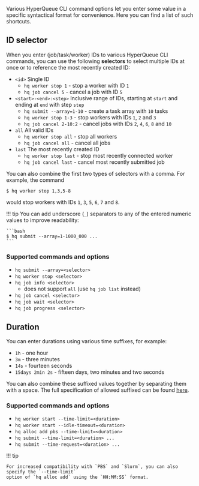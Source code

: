 Various HyperQueue CLI command options let you enter some value in a specific syntactical format for convenience. Here
you can find a list of such shortcuts.

## ID selector
When you enter (job/task/worker) IDs to various HyperQueue CLI commands, you can use the following **selectors** to
select multiple IDs at once or to reference the most recently created ID:

- `<id>` Single ID
    - `hq worker stop 1` - stop a worker with ID `1`
    - `hq job cancel 5` - cancel a job with ID `5`
- `<start>-<end>:<step>` Inclusive range of IDs, starting at `start` and ending at `end` with step `step`
    - `hq submit --array=1-10` - create a task array with `10` tasks
    - `hq worker stop 1-3` - stop workers with IDs `1`, `2` and `3`
    - `hq job cancel 2-10:2` - cancel jobs with IDs `2`, `4`, `6`, `8` and `10`
- `all` All valid IDs
    - `hq worker stop all` - stop all workers
    - `hq job cancel all` - cancel all jobs
- `last` The most recently created ID
    - `hq worker stop last` - stop most recently connected worker 
    - `hq job cancel last` - cancel most recently submitted job

You can also combine the first two types of selectors with a comma. For example, the command

```
$ hq worker stop 1,3,5-8
```

would stop workers with IDs `1`, `3`, `5`, `6`, `7` and `8`.

!!! tip
    You can add underscore (`_`) separators to any of the entered numeric values to improve readability:

    ```bash
    $ hq submit --array=1-1000_000 ...
    ```

### Supported commands and options
- `hq submit --array=<selector>`
- `hq worker stop <selector>`
- `hq job info <selector>`
    - does not support `all` (use `hq job list` instead)
- `hq job cancel <selector>`
- `hq job wait <selector>`
- `hq job progress <selector>`

## Duration
You can enter durations using various time suffixes, for example:

- `1h` - one hour
- `3m` - three minutes
- `14s` - fourteen seconds
- `15days 2min 2s` - fifteen days, two minutes and two seconds

You can also combine these suffixed values together by separating them with a space. The full specification of allowed
suffixed can be found [here](https://docs.rs/humantime/2.1.0/humantime/fn.parse_duration.html).

### Supported commands and options
- `hq worker start --time-limit=<duration>`
- `hq worker start --idle-timeout=<duration>`
- `hq alloc add pbs --time-limit=<duration>`
- `hq submit --time-limit=<duration> ...`
- `hq submit --time-request=<duration> ...`

!!! tip

    For increased compatibility with `PBS` and `Slurm`, you can also specify the `--time-limit`
    option of `hq alloc add` using the `HH:MM:SS` format.
